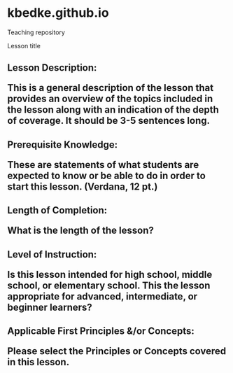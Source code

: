 # kbedke.github.io
Teaching repository

<head1> Lesson title 
<body>
<h2>Lesson Description: 
  </p>This is a general description of the lesson that provides an overview of the topics included in the lesson along with an indication of the depth of coverage.  It should be 3-5 sentences long. 
<h2>Prerequisite Knowledge: 
<p>These are statements of what students are expected to know or be able to do in order to start this lesson. (Verdana, 12 pt.)
<h2>Length of Completion: 
  <p>What is the length of the lesson? 
<h2>Level of Instruction: 
  <p>Is this lesson intended for high school, middle school, or elementary school. This the  lesson appropriate for advanced, intermediate, or beginner learners? 
<h2>Applicable First Principles &/or Concepts: 
  <p>Please select the Principles or Concepts covered in this lesson. 
